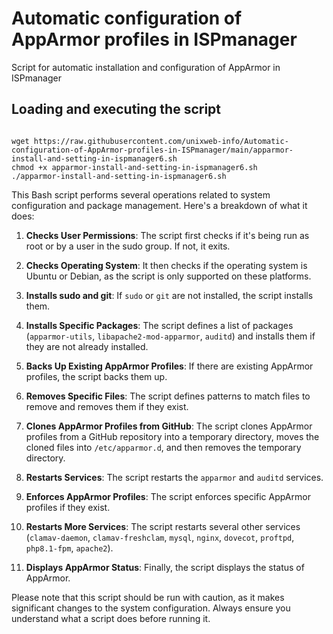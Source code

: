 # Automatic configuration of AppArmor profiles in ISPmanager
 Script for automatic installation and configuration of AppArmor in ISPmanager
## Loading and executing the script

<code>
wget https://raw.githubusercontent.com/unixweb-info/Automatic-configuration-of-AppArmor-profiles-in-ISPmanager/main/apparmor-install-and-setting-in-ispmanager6.sh
chmod +x apparmor-install-and-setting-in-ispmanager6.sh
./apparmor-install-and-setting-in-ispmanager6.sh
</code>

This Bash script performs several operations related to system configuration and package management. Here's a breakdown of what it does:

1. **Checks User Permissions**: The script first checks if it's being run as root or by a user in the sudo group. If not, it exits.

2. **Checks Operating System**: It then checks if the operating system is Ubuntu or Debian, as the script is only supported on these platforms.

3. **Installs sudo and git**: If `sudo` or `git` are not installed, the script installs them.

4. **Installs Specific Packages**: The script defines a list of packages (`apparmor-utils`, `libapache2-mod-apparmor`, `auditd`) and installs them if they are not already installed.

5. **Backs Up Existing AppArmor Profiles**: If there are existing AppArmor profiles, the script backs them up.

6. **Removes Specific Files**: The script defines patterns to match files to remove and removes them if they exist.

7. **Clones AppArmor Profiles from GitHub**: The script clones AppArmor profiles from a GitHub repository into a temporary directory, moves the cloned files into `/etc/apparmor.d`, and then removes the temporary directory.

8. **Restarts Services**: The script restarts the `apparmor` and `auditd` services.

9. **Enforces AppArmor Profiles**: The script enforces specific AppArmor profiles if they exist.

10. **Restarts More Services**: The script restarts several other services (`clamav-daemon`, `clamav-freshclam`, `mysql`, `nginx`, `dovecot`, `proftpd`, `php8.1-fpm`, `apache2`).

11. **Displays AppArmor Status**: Finally, the script displays the status of AppArmor.

Please note that this script should be run with caution, as it makes significant changes to the system configuration. Always ensure you understand what a script does before running it.
